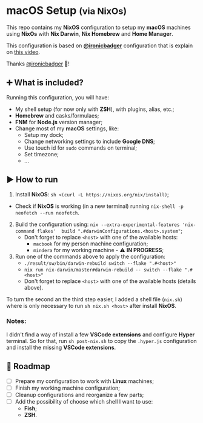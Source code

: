 # macOS Setup <small>(via NixOs)</small>

This repo contains my **NixOS** configuration to setup my **macOS** machines using **NixOs** with **Nix Darwin**, **Nix Homebrew** and **Home Manager**.

This configuration is based on **[@ironicbadger](https://github.com/ironicbadger/nix-config)** configuration that is explain on [this video](https://www.youtube.com/watch?v=qUmZtC6ts0M).

Thanks [@ironicbadger](https://github.com/ironicbadger) 🙏!

## ➕ What is included?

Running this configuration, you will have:
- My shell setup (for now only with **ZSH**), with plugins, alias, etc.;
- **Homebrew** and casks/formulaes;
- **FNM** for **Node.js** version manager;
- Change most of my **macOS** settings, like:
  - Setup my dock;
  - Change networking settings to include **Google DNS**;
  - Use touch id for `sudo` commands on terminal;
  - Set timezone;
  - ...



## ▶️ How to run

1. Install **NixOS**: `sh <(curl -L https://nixos.org/nix/install)`;
  * Check if **NixOS** is working (in a new terminal) running `nix-shell -p neofetch --run neofetch`.
2. Build the configuration using: `nix --extra-experimental-features 'nix-command flakes'  build ".#darwinConfigurations.<host>.system"`;
     * Don't forget to replace `<host>` with one of the available hosts:
       - `macbook` for my person machine configuration;
       - `mindera` for my working machine - ⚠️ **IN PROGRESS**;
3. Run one of the commands above to apply the configuration:
     * `./result/sw/bin/darwin-rebuild switch --flake ".#<host>"`
     * `nix run nix-darwin/master#darwin-rebuild -- switch --flake ".#<host>"`
     - Don't forget to replace `<host>` with one of the available hosts (details above).

To turn the second an the third step easier, I added a shell file (`nix.sh`) where is only necessary to run `sh nix.sh <host>` after install **NixOS**.

### Notes:

I didn't find a way of install a few **VSCode extensions** and configure **Hyper** terminal. So for that, run `sh post-nix.sh` to copy the `.hyper.js` configuration and install the missing **VSCode extensions**.

## 📃 Roadmap

- [ ] Prepare my configuration to work with **Linux** machines;
- [ ] Finish my working machine configuration;
- [ ] Cleanup configurations and reorganize a few parts;
- [ ] Add the possibility of choose which shell I want to use:
  - **Fish**;
  - **ZSH**.